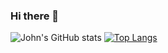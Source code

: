 ### Hi there 👋

<!--
**johnnonsoBetter/johnnonsoBetter** is a ✨ _special_ ✨ repository because its `README.md` (this file) appears on your GitHub profile.

Here are some ideas to get you started:

- 🔭 I’m currently working on ...
- 🌱 I’m currently learning ...
- 👯 I’m looking to collaborate on ...
- 🤔 I’m looking for help with ...
- 💬 Ask me about ...
- 📫 How to reach me: ...
- 😄 Pronouns: ...
- ⚡ Fun fact: ...
-->
![John's GitHub stats](https://github-readme-stats.vercel.app/api?username=johnnonsoBetter&count_private=true&show_icons=true&hide=contribs,prs)
[![Top Langs](https://github-readme-stats.vercel.app/api/top-langs/?username=johnnonsoBetter)](https://github.com/johnnonsoBetter/github-readme-stats)
